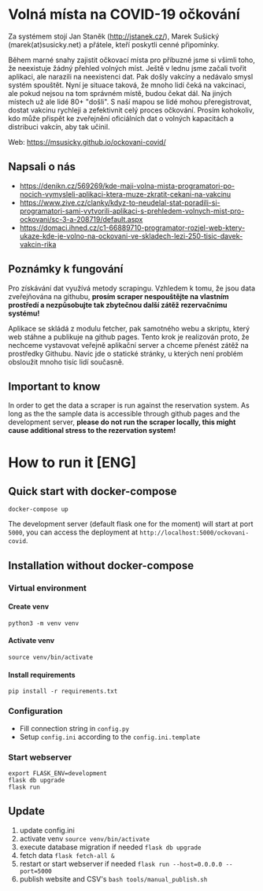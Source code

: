# Volná místa na COVID-19 očkování
Za systémem stojí Jan Staněk (http://jstanek.cz/), Marek Sušický (marek(at)susicky.net) a přátele, kteří poskytli cenné připomínky.

Během marné snahy zajistit očkovací místa pro příbuzné jsme si všimli toho, že neexistuje žádný přehled volných míst. Ještě v lednu jsme začali tvořit aplikaci, ale narazili na neexistenci dat. Pak došly vakcíny a nedávalo smysl systém spouštět. Nyní je situace taková, že mnoho lidí čeká na vakcinaci, ale pokud nejsou na tom správném místě, budou čekat dál. Na jiných místech už ale lidé 80+ "došli". S naší mapou se lidé mohou přeregistrovat, dostat vakcinu rychleji a zefektivnit celý proces očkování. Prosím kohokoliv, kdo může přispět ke zveřejnění oficiálních dat o volných kapacitách a distribuci vakcín, aby tak učinil.

Web: https://msusicky.github.io/ockovani-covid/

## Napsali o nás
* https://denikn.cz/569269/kde-maji-volna-mista-programatori-po-nocich-vymysleli-aplikaci-ktera-muze-zkratit-cekani-na-vakcinu
* https://www.zive.cz/clanky/kdyz-to-neudelal-stat-poradili-si-programatori-sami-vytvorili-aplikaci-s-prehledem-volnych-mist-pro-ockovani/sc-3-a-208719/default.aspx
* https://domaci.ihned.cz/c1-66889710-programator-rozjel-web-ktery-ukaze-kde-je-volno-na-ockovani-ve-skladech-lezi-250-tisic-davek-vakcin-rika

## Poznámky k fungování
Pro získávání dat využívá metody scrapingu. Vzhledem k tomu, že jsou data zveřejňována na githubu, **prosím scraper nespouštějte na vlastním prostředí a nezpůsobujte tak zbytečnou další zátěž rezervačnímu systému!**

Aplikace se skládá z modulu fetcher, pak samotného webu a skriptu, který web stáhne a publikuje na github pages. Tento krok je realizován proto, že nechceme vystavovat veřejně aplikační server a chceme přenést zátěž na prostředky Githubu. Navíc jde o statické stránky, u kterých není problém obsloužit mnoho tisíc lidí současně.


## Important to know
In order to get the data a scraper is run against the reservation system. As long as the the sample data is accessible through github pages and the development server, **please
do not run the scraper locally, this might cause additional stress to the rezervation system!**

# How to run it [ENG]

## Quick start with docker-compose

`docker-compose up`

The development server (default flask one for the moment) will start at port `5000`,
you can access the deployment at `http://localhost:5000/ockovani-covid`.

## Installation without docker-compose

### Virtual environment

#### Create venv
`python3 -m venv venv`

#### Activate venv
`source venv/bin/activate`

#### Install requirements
`pip install -r requirements.txt`

### Configuration
* Fill connection string in `config.py`
* Setup `config.ini` according to the `config.ini.template`

### Start webserver
```
export FLASK_ENV=development
flask db upgrade
flask run
```

## Update
1. update config.ini
1. activate venv `source venv/bin/activate`
1. execute database migration if needed `flask db upgrade`
1. fetch data `flask fetch-all &`
1. restart or start webserver if needed `flask run --host=0.0.0.0 --port=5000`
1. publish website and CSV's `bash tools/manual_publish.sh`
